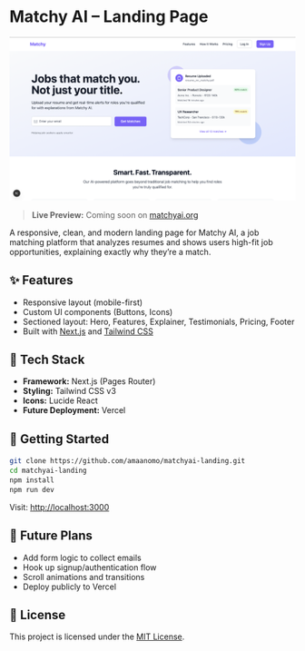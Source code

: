 # Matchy AI – Landing Page

![Matchy AI Landing Page Screenshot](./matchyailanding.png)

> **Live Preview:** Coming soon on [matchyai.org](https://matchyai.org)

A responsive, clean, and modern landing page for Matchy AI, a job matching platform that analyzes resumes and shows users high-fit job opportunities, explaining exactly why they’re a match.

## ✨ Features
- Responsive layout (mobile-first)
- Custom UI components (Buttons, Icons)
- Sectioned layout: Hero, Features, Explainer, Testimonials, Pricing, Footer
- Built with [Next.js](https://nextjs.org/) and [Tailwind CSS](https://tailwindcss.com/)

## 📁 Tech Stack
- **Framework:** Next.js (Pages Router)
- **Styling:** Tailwind CSS v3
- **Icons:** Lucide React
- **Future Deployment:** Vercel

## 🚀 Getting Started
```bash
git clone https://github.com/amaanomo/matchyai-landing.git
cd matchyai-landing
npm install
npm run dev
```

Visit: [http://localhost:3000](http://localhost:3000)

## 🧠 Future Plans
- Add form logic to collect emails
- Hook up signup/authentication flow
- Scroll animations and transitions
- Deploy publicly to Vercel

## 📝 License
This project is licensed under the [MIT License](./LICENSE).
